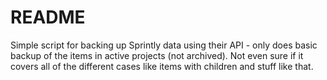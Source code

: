 # README

Simple script for backing up Sprintly data using their API - only does basic backup of the items in active projects (not archived).  Not even sure if it covers all of the different cases like items with children and stuff like that.
